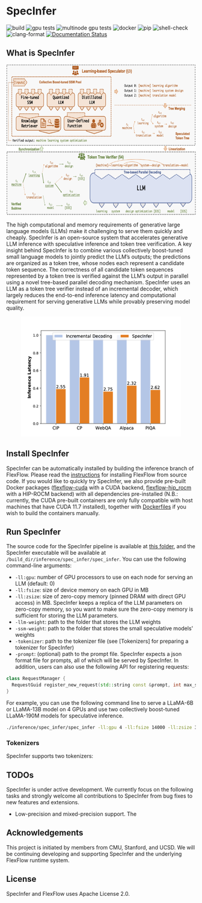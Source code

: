# SpecInfer
![build](https://github.com/flexflow/flexflow/workflows/build/badge.svg?branch=master) ![gpu tests](https://github.com/flexflow/flexflow/workflows/gpu-ci/badge.svg?branch=master) ![multinode gpu tests](https://github.com/flexflow/flexflow/workflows/multinode-test/badge.svg?branch=master) ![docker](https://github.com/flexflow/flexflow/workflows/docker-build/badge.svg?branch=master) ![pip](https://github.com/flexflow/flexflow/workflows/pip-install/badge.svg?branch=master) ![shell-check](https://github.com/flexflow/flexflow/workflows/Shell%20Check/badge.svg?branch=master) ![clang-format](https://github.com/flexflow/flexflow/workflows/clang-format%20Check/badge.svg?branch=master) [![Documentation Status](https://readthedocs.org/projects/flexflow/badge/?version=latest)](https://flexflow.readthedocs.io/en/latest/?badge=latest)


## What is SpecInfer

<p align="center">
<img src="../img/overview.png" alt="An overview of SpecInfer" height="400"/>
</p>
  
The high computational and memory requirements of generative large language
models (LLMs) make it challenging to serve them quickly and cheaply. 
SpecInfer is an open-source system that accelerates generative LLM
inference with speculative inference and token tree verification. A key insight
behind SpecInfer is to combine various collectively boost-tuned small language
models to jointly predict the LLM’s outputs; the predictions are organized as a
token tree, whose nodes each represent a candidate token sequence. The correctness
of all candidate token sequences represented by a token tree is verified against the
LLM’s output in parallel using a novel tree-based parallel decoding mechanism.
SpecInfer uses an LLM as a token tree verifier instead of an incremental decoder,
which largely reduces the end-to-end inference latency and computational requirement
for serving generative LLMs while provably preserving model quality.

<p align="center">
<img src="../img/performance.png" alt="Performance comparison" height="320"/>
</p>

## Install SpecInfer
SpecInfer can be automatically installed by building the inference branch of FlexFlow. Please read the [instructions](INSTALL.md) for installing FlexFlow from source code. If you would like to quickly try SpecInfer, we also provide pre-built Docker packages ([flexflow-cuda](https://github.com/flexflow/FlexFlow/pkgs/container/flexflow-cuda) with a CUDA backend, [flexflow-hip_rocm](https://github.com/flexflow/FlexFlow/pkgs/container/flexflow-hip_rocm) with a HIP-ROCM backend) with all dependencies pre-installed (N.B.: currently, the CUDA pre-built containers are only fully compatible with host machines that have CUDA 11.7 installed), together with [Dockerfiles](./docker) if you wish to build the containers manually. 

## Run SpecInfer
The source code for the SpecInfer pipeline is available at [this folder](../inference/spec_infer/), and the SpecInfer executable will be available at `/build_dir/inference/spec_infer/spec_infer`. You can use the following command-line arguments:

* `-ll:gpu`: number of GPU processors to use on each node for serving an LLM (default: 0)
* `-ll:fsize`: size of device memory on each GPU in MB
* `-ll:zsize`: size of zero-copy memory (pinned DRAM with direct GPU access) in MB. SpecInfer keeps a replica of the LLM parameters on zero-copy memory, so you want to make sure the zero-copy memory is sufficient for storing the LLM parameters.
* `-llm-weight`: path to the folder that stores the LLM weights
* `-ssm-weight`: path to the folder that stores the small speculative models' weights
* `-tokenizer`: path to the tokenizer file (see [Tokenizers] for preparing a tokenizer for SpecInfer)
* `-prompt`: (optional) path to the prompt file. SpecInfer expects a json format file for prompts, all of which will be served by SpecInfer. In addition, users can also use the following API for registering requests:

```c++
class RequestManager {
  RequestGuid register_new_request(std::string const &prompt, int max_sequence_length);
}
```
For example, you can use the following command line to serve a LLaMA-6B or LLaMA-13B model on 4 GPUs and use two collectively boost-tuned LLaMA-190M models for speculative inference.

```bash
./inference/spec_infer/spec_infer -ll:gpu 4 -ll:fsize 14000 -ll:zsize 30000 -llm-weight /path/to/llm/weights -ssm-weight /paths --tokenizer ../tokenizer.model --prompt ../piqa.json

```

### Tokenizers
SpecInfer supports two tokenizers:



## TODOs

SpecInfer is under active development. We currently focus on the following tasks and strongly welcome all contributions to SpecInfer from bug fixes to new features and extensions.

* Low-precision and mixed-precision support. The 


## Acknowledgements
This project is initiated by members from CMU, Stanford, and UCSD. We will be continuing developing and supporting SpecInfer and the underlying FlexFlow runtime system.

## License
SpecInfer and FlexFlow uses Apache License 2.0.

